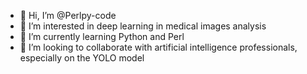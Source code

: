 - 👋 Hi, I’m @Perlpy-code
- 👀 I’m interested in deep learning in medical images analysis
- 🌱 I’m currently learning Python and Perl
- 💞️ I’m looking to collaborate with artificial intelligence professionals, especially on the YOLO model

<!---
Perlpy-code/Perlpy-code is a ✨ special ✨ repository because its `README.md` (this file) appears on your GitHub profile.
You can click the Preview link to take a look at your changes.
--->
